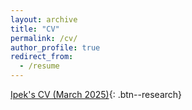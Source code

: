 ```yaml
---
layout: archive
title: "CV"
permalink: /cv/
author_profile: true
redirect_from:
  - /resume
---
```

<!-- Google tag (gtag.js) -->
<script async src="https://www.googletagmanager.com/gtag/js?id=G-PKJS2WFZ01"></script>
<script>
  window.dataLayer = window.dataLayer || [];
  function gtag(){dataLayer.push(arguments);}
  gtag('js', new Date());

  gtag('config', 'G-PKJS2WFZ01');
</script>

[Ipek's CV (March 2025)](https://www.dropbox.com/scl/fi/dhbe64b3vyyp85plizkig/IpekEceSener_CV_March2025.pdf?rlkey=vfuts54mnyavo5t7avkyqq78c&st=x605u1j1&dl=0){: .btn--research}

